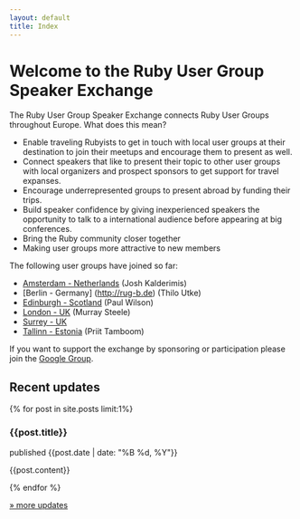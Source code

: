 ```yaml
---
layout: default
title: Index
---
```


# Welcome to the Ruby User Group Speaker Exchange

The Ruby User Group Speaker Exchange connects Ruby User Groups throughout Europe. What does this mean?

* Enable traveling Rubyists to get in touch with local user groups at their destination to join their meetups and encourage them to present as well.
* Connect speakers that like to present their topic to other user groups with local organizers and prospect sponsors to get support for travel expanses.
* Encourage underrepresented groups to present abroad by funding their trips.
* Build speaker confidence by giving inexperienced speakers the opportunity to talk to a international audience before appearing at big conferences.
* Bring the Ruby community closer together
* Making user groups more attractive to new members

The following user groups have joined so far:

* [Amsterdam - Netherlands](http://amsterdam-rb.org/) (Josh Kalderimis)
* [Berlin - Germany] (http://rug-b.de) (Thilo Utke)
* [Edinburgh - Scotland](http://scotrug.org/) (Paul Wilson)
* [London - UK](http://lrug.org/) (Murray Steele)
* [Surrey - UK](http://surreyrubyists.tumblr.com)
* [Tallinn - Estonia](http://ruby.ee/en) (Priit Tamboom)



If you want to support the exchange by sponsoring or participation please join the [Google Group](http://groups.google.com/group/usergroup-speaker-exchange).


## Recent updates

{% for post in site.posts limit:1%}

### {{post.title}}
<p class="meta">published {{post.date | date: "%B %d, %Y"}}</p>

{{post.content}}

{% endfor %}


<a id="archive" href="/archive.html">&raquo; more updates</a>

